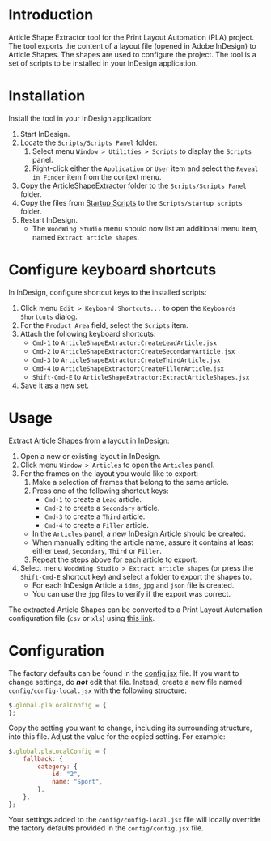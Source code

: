 # Introduction
Article Shape Extractor tool for the Print Layout Automation (PLA) project. The tool exports the content of a layout file (opened in Adobe InDesign) to Article Shapes. The shapes are used to configure the project. The tool is a set of scripts to be installed in your InDesign application.

# Installation
Install the tool in your InDesign application:
1. Start InDesign.
2. Locate the `Scripts/Scripts Panel` folder:
   1. Select menu `Window > Utilities > Scripts` to display the `Scripts` panel.
   2. Right-click either the `Application` or `User` item and select the `Reveal in Finder` item from the context menu. 
3. Copy the [ArticleShapeExtractor](ArticleShapeExtractor) folder to the `Scripts/Scripts Panel` folder. 
4. Copy the files from [Startup Scripts](<Startup Scripts>) to the `Scripts/startup scripts` folder.
5. Restart InDesign.
   * The `WoodWing Studio` menu should now list an additional menu item, named `Extract article shapes`.

# Configure keyboard shortcuts
In InDesign, configure shortcut keys to the installed scripts:
1. Click menu `Edit > Keyboard Shortcuts...` to open the `Keyboards Shortcuts` dialog.
2. For the `Product Area` field, select the `Scripts` item.
3. Attach the following keyboard shortcuts:
   * `Cmd-1` to `ArticleShapeExtractor:CreateLeadArticle.jsx`
   * `Cmd-2` to `ArticleShapeExtractor:CreateSecondaryArticle.jsx`
   * `Cmd-3` to `ArticleShapeExtractor:CreateThirdArticle.jsx`
   * `Cmd-4` to `ArticleShapeExtractor:CreateFillerArticle.jsx`
   * `Shift-Cmd-E` to `ArticleShapeExtractor:ExtractArticleShapes.jsx`
4. Save it as a new set.

# Usage
Extract Article Shapes from a layout in InDesign:
1. Open a new or existing layout in InDesign.
2. Click menu `Window > Articles` to open the `Articles` panel.
3. For the frames on the layout you would like to export:
   1. Make a selection of frames that belong to the same article.
   2. Press one of the following shortcut keys:
      * `Cmd-1` to create a `Lead` article.
      * `Cmd-2` to create a `Secondary` article.
      * `Cmd-3` to create a `Third` article.
      * `Cmd-4` to create a `Filler` article.
   * In the `Articles` panel, a new InDesign Article should be created.
   * When manually editing the article name, assure it contains at least either `Lead`, `Secondary`, `Third` or `Filler`.
   3. Repeat the steps above for each article to export.
4. Select menu `WoodWing Studio > Extract article shapes` (or press the `Shift-Cmd-E` shortcut key) and select a folder to export the shapes to.
   * For each InDesign Article a `idms`, `jpg` and `json` file is created.
   * You can use the `jpg` files to verify if the export was correct.

The extracted Article Shapes can be converted to a Print Layout Automation configuration file (`csv` or `xls`) using [this link](https://woodwing.github.io/pla-articleshape-extractor/create-pla-config.html).

# Configuration
The factory defaults can be found in the [config.jsx](ArticleShapeExtractor/config/config.jsx) file. If you want to change settings, do ___not___ edit that file. Instead, create a new file named `config/config-local.jsx` with the following structure:
```javascript
$.global.plaLocalConfig = {
};
```
Copy the setting you want to change, including its surrounding structure, into this file. Adjust the value for the copied setting. For example:
```javascript
$.global.plaLocalConfig = {
    fallback: {
        category: {
            id: "2",
            name: "Sport",
        },
    },
};
```
Your settings added to the `config/config-local.jsx` file will locally override the factory defaults provided in the `config/config.jsx` file. 